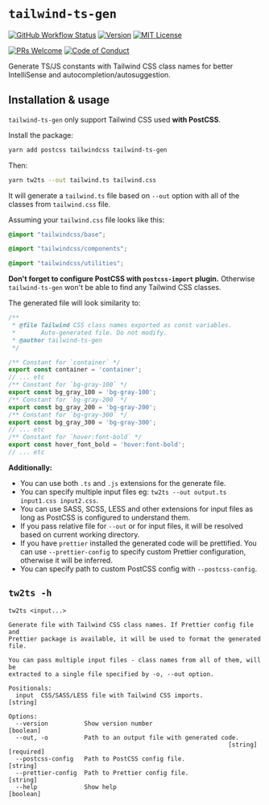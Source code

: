 # `tailwind-ts-gen`

[![GitHub Workflow Status][build-badge]][build] [![Version][version]][package] [![MIT License][license-badge]][license]

[![PRs Welcome][prs-welcome-badge]][prs-welcome]
[![Code of Conduct][coc-badge]][coc]

Generate TS/JS constants with Tailwind CSS class names for better IntelliSense and autocompletion/autosuggestion.

## Installation & usage

`tailwind-ts-gen` only support Tailwind CSS used __with PostCSS__.

Install the package:
```bash
yarn add postcss tailwindcss tailwind-ts-gen
```

Then:
```bash
yarn tw2ts --out tailwind.ts tailwind.css
```

It will generate a `tailwind.ts` file based on `--out` option with all of the classes from `tailwind.css` file. 

Assuming your `tailwind.css` file looks like this:

```css
@import "tailwindcss/base";

@import "tailwindcss/components";

@import "tailwindcss/utilities";
```

__Don't forget to configure PostCSS with `postcss-import` plugin.__ Otherwise `tailwind-ts-gen` won't be able to find any Tailwind CSS classes.

The generated file will look similarity to:
```ts
/**
 * @file Tailwind CSS class names exported as const variables.
 *       Auto-generated file. Do not modify.
 * @author tailwind-ts-gen
 */

/** Constant for `container` */
export const container = 'container';
// ... etc
/** Constant for `bg-gray-100` */
export const bg_gray_100 = 'bg-gray-100';
/** Constant for `bg-gray-200` */
export const bg_gray_200 = 'bg-gray-200';
/** Constant for `bg-gray-300` */
export const bg_gray_300 = 'bg-gray-300';
// ... etc
/** Constant for `hover:font-bold` */
export const hover_font_bold = 'hover:font-bold';
// ... etc
```

__Additionally:__

- You can use both `.ts` and `.js` extensions for the generate file.
- You can specify multiple input files eg: `tw2ts --out output.ts input1.css input2.css`.
- You can use SASS, SCSS, LESS and other extensions for input files as long as PostCSS is configured to understand them.
- If you pass relative file for `--out` or for input files, it will be resolved based on current working directory.
- If you have `prettier` installed the generated code will be prettified. You can use `--prettier-config` to specify custom Prettier configuration, otherwise it will be inferred.
- You can specify path to custom PostCSS config with `--postcss-config`.

## `tw2ts -h`

```
tw2ts <input...>

Generate file with Tailwind CSS class names. If Prettier config file and
Prettier package is available, it will be used to format the generated file.

You can pass multiple input files - class names from all of them, will be
extracted to a single file specified by -o, --out option.

Positionals:
  input  CSS/SASS/LESS file with Tailwind CSS imports.                  [string]

Options:
  --version          Show version number                               [boolean]
  --out, -o          Path to an output file with generated code.
                                                             [string] [required]
  --postcss-config   Path to PostCSS config file.                       [string]
  --prettier-config  Path to Prettier config file.                      [string]
  --help             Show help                                         [boolean]
```

[version]: https://img.shields.io/npm/v/tailwind-ts-gen.svg?style=flat-square
[package]: https://www.npmjs.com/package/tailwind-ts-gen
[build]: https://github.com/zamotany/tailwind-ts-gen/actions
[build-badge]: https://img.shields.io/github/workflow/status/zamotany/tailwind-ts-gen/Node%20CI?style=flat-square
[license-badge]: https://img.shields.io/npm/l/tailwind-ts-gen.svg?style=flat-square
[license]: https://opensource.org/licenses/MIT
[prs-welcome-badge]: https://img.shields.io/badge/PRs-welcome-brightgreen.svg?style=flat-square
[prs-welcome]: http://makeapullrequest.com
[coc-badge]: https://img.shields.io/badge/code%20of-conduct-ff69b4.svg?style=flat-square
[coc]: https://github.com/zamotany/tailwind-ts-gen/blob/master/CODE_OF_CONDUCT.md
